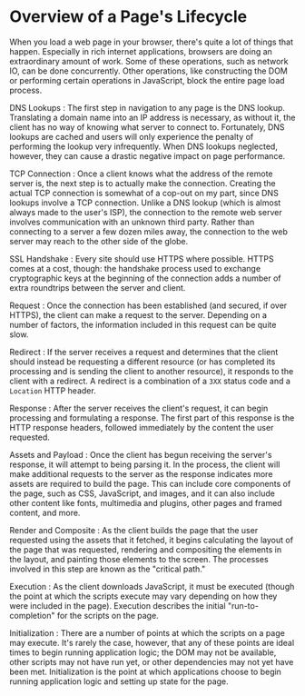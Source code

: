 # Overview of a Page's Lifecycle

When you load a web page in your browser, there's quite a lot of things that happen. Especially in rich internet applications, browsers are doing an extraordinary amount of work. Some of these operations, such as network IO, can be done concurrently. Other operations, like constructing the DOM or performing certain operations in JavaScript, block the entire page load process.

DNS Lookups
: The first step in navigation to any page is the DNS lookup. Translating a domain name into an IP address is necessary, as without it, the client has no way of knowing what server to connect to. Fortunately, DNS lookups are cached and users will only experience the penalty of performing the lookup very infrequently. When DNS lookups neglected, however, they can cause a drastic negative impact on page performance.

TCP Connection
: Once a client knows what the address of the remote server is, the next step is to actually make the connection. Creating the actual TCP connection is somewhat of a cop-out on my part, since DNS lookups involve a TCP connection. Unlike a DNS lookup (which is almost always made to the user's ISP), the connection to the remote web server involves communication with an unknown third party. Rather than connecting to a server a few dozen miles away, the connection to the web server may reach to the other side of the globe.

SSL Handshake
: Every site should use HTTPS where possible. HTTPS comes at a cost, though: the handshake process used to exchange cryptographic keys at the beginning of the connection adds a number of extra roundtrips between the server and client.

Request
: Once the connection has been established (and secured, if over HTTPS), the client can make a request to the server. Depending on a number of factors, the information included in this request can be quite slow.

Redirect
: If the server receives a request and determines that the client should instead be requesting a different resource (or has completed its processing and is sending the client to another resource), it responds to the client with a redirect. A redirect is a combination of a `3XX` status code and a `Location` HTTP header.

Response
: After the server receives the client's request, it can begin processing and formulating a response. The first part of this response is the HTTP response headers, followed immediately by the content the user requested.

Assets and Payload
: Once the client has begun receiving the server's response, it will attempt to being parsing it. In the process, the client will make additional requests to the server as the response indicates more assets are required to build the page. This can include core components of the page, such as CSS, JavaScript, and images, and it can also include other content like fonts, multimedia and plugins, other pages and framed content, and more.

Render and Composite
: As the client builds the page that the user requested using the assets that it fetched, it begins calculating the layout of the page that was requested, rendering and compositing the elements in the layout, and painting those elements to the screen. The processes involved in this step are known as the "critical path."

Execution
: As the client downloads JavaScript, it must be executed (though the point at which the scripts execute may vary depending on how they were included in the page). Execution describes the initial "run-to-completion" for the scripts on the page.

Initialization
: There are a number of points at which the scripts on a page may execute. It's rarely the case, however, that any of these points are ideal times to begin running application logic; the DOM may not be available, other scripts may not have run yet, or other dependencies may not yet have been met. Initialization is the point at which applications choose to begin running application logic and setting up state for the page.
